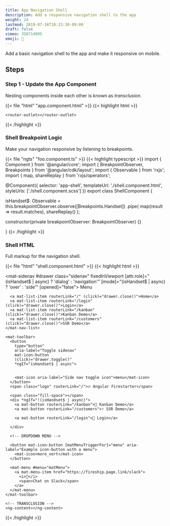 ```yaml
---
title: App Navigation Shell
description: Add a responsive navigation shell to the app
weight: 24
lastmod: 2019-07-16T10:23:30-09:00
draft: false
vimeo: 358714095
emoji: 🐚
---
```


Add a basic navigation shell to the app and make it responsive on mobile.

## Steps

### Step 1 - Update the App Component

Nesting components inside each other is known as *transclusion*. 

{{< file "html" "app.component.html" >}}
{{< highlight html >}}
<app-shell>

    <router-outlet></router-outlet>
    
</app-shell>
{{< /highlight >}}

### Shell Breakpoint Logic

Make your navigation responsive by listening to breakpoints.

{{< file "ngts" "foo.component.ts" >}}
{{< highlight typescript >}}
import { Component } from '@angular/core';
import { BreakpointObserver, Breakpoints } from '@angular/cdk/layout';
import { Observable } from 'rxjs';
import { map, shareReplay } from 'rxjs/operators';

@Component({
  selector: 'app-shell',
  templateUrl: './shell.component.html',
  styleUrls: ['./shell.component.scss']
})
export class ShellComponent {

  isHandset$: Observable<boolean> = this.breakpointObserver.observe([Breakpoints.Handset])
    .pipe(
      map(result => result.matches),
      shareReplay()
    );

  constructor(private breakpointObserver: BreakpointObserver) {}

}
{{< /highlight >}}

### Shell HTML

Full markup for the navigation shell. 

{{< file "html" "shell.component.html" >}}
{{< highlight html >}}
<mat-sidenav-container class="sidenav-container">

  <!-- SIDENAV -->

  <mat-sidenav #drawer class="sidenav" fixedInViewport
      [attr.role]="(isHandset$ | async) ? 'dialog' : 'navigation'"
      [mode]="(isHandset$ | async) ? 'over' : 'side'"
      [opened]="false">
    <mat-toolbar>Menu</mat-toolbar>
    <mat-nav-list>
     
      <a mat-list-item routerLink="/" (click)="drawer.close()">Home</a>
      <a mat-list-item routerLink="/login" (click)="drawer.close()">Login</a>
      <a mat-list-item routerLink="/kanban" (click)="drawer.close()">Kanban Demo</a>
      <a mat-list-item routerLink="/customers" (click)="drawer.close()">SSR Demo</a>
    </mat-nav-list>
  </mat-sidenav>
  <mat-sidenav-content>

  <!-- TOP TOOLBAR-->

    <mat-toolbar>
      <button 
        type="button"
        aria-label="Toggle sidenav"
        mat-icon-button
        (click)="drawer.toggle()"
        *ngIf="isHandset$ | async">


        <mat-icon aria-label="Side nav toggle icon">menu</mat-icon>
      </button>
      <span class="logo" routerLink="/">🔥 Angular Firestarter</span>

      <span class="fill-space"></span>
      <div *ngIf="!(isHandset$ | async)">
        <a mat-button routerLink="/kanban">🍱 Kanban Demo</a>
        <a mat-button routerLink="/customers">⚡ SSR Demo</a>

        <a mat-button routerLink="/login">🔑 Login</a>

      </div>

      <!-- DROPDOWN MENU -->

      <button mat-icon-button [matMenuTriggerFor]="menu" aria-label="Example icon-button with a menu">
        <mat-icon>more_vert</mat-icon>
      </button>
      
      <mat-menu #menu="matMenu">
        <a mat-menu-item href="https://fireship.page.link/slack">
          <i>💬</i>
          <span>Chat on Slack</span>
        </a>
      </mat-menu>
    </mat-toolbar>

    <!-- TRANSCLUSION -->
    <ng-content></ng-content>

  </mat-sidenav-content>
</mat-sidenav-container>
{{< /highlight >}}